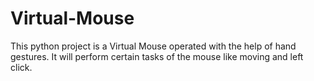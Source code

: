# Virtual-Mouse
This python project is a Virtual Mouse operated with the help of hand gestures. It will perform certain tasks of the mouse like moving and left click.
